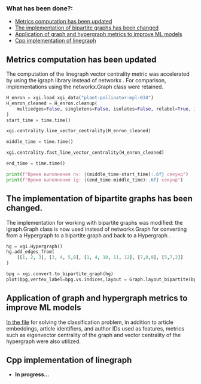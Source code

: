 ### What has been done?: ###
- [Metrics computation has been updated](#updated-metrics-calculation)
- [The implementation of bipartite graphs has been changed](#getting-started)
- [Application of graph and hypergraph metrics to improve ML models](#graph-usage)
- [Cpp implementation of linegraph](#cpp-imp)


## Metrics computation has been updated<a id="updated-metrics-calculation"></a>

The computation of the linegraph vector centrality metric was accelerated by using the igraph library instead of networkx . For comparison, implementations using the networkx.Graph class were retained.
```python
H_enron = xgi.load_xgi_data("plant-pollinator-mpl-034")
H_enron_cleaned = H_enron.cleanup(
    multiedges=False, singletons=False, isolates=False, relabel=True, in_place=False
)
start_time = time.time()

xgi.centrality.line_vector_centrality(H_enron_cleaned)

middle_time = time.time()

xgi.centrality.fast_line_vector_centrality(H_enron_cleaned)

end_time = time.time()

print(f"Время выполнения nx: {(middle_time-start_time):.6f} секунд")
print(f"Время выполнения ig: {(end_time-middle_time):.6f} секунд")
```

## The implementation of bipartite graphs has been changed. <a id="getting-started"></a>
The implementation for working with bipartite graphs was modified: the igraph.Graph class is 
now used instead of networkx.Graph for converting from a Hypergraph to a bipartite graph and back to a Hypergraph .
```python
hg = xgi.Hypergraph()
hg.add_edges_from(
    [[1, 2, 3], [3, 4, 5,8], [1, 4, 10, 11, 12], [7,0,8], [5,7,2]]
)

bpg = xgi.convert.to_bipartite_graph(hg)
plot(bpg,vertex_label=bpg.vs.indices,layout = Graph.layout_bipartite(bpg), bbox=(0, 0, 500,500))
```

## Application of graph and hypergraph metrics to improve ML models<a id="graph-usage"></a> 
[In the file](https://github.com/Samoylo57/iHyperGraph/blob/Matvei/OGBN-MAG/ogbn-mag.ipynb)
 for solving the classification problem, in addition to 
article embeddings, article identifiers, and author IDs used as features, 
metrics such as eigenvector centrality of the graph and vector centrality of 
the hypergraph were also utilized.

## Cpp implementation of linegraph<a id="cpp-imp"></a>
* **In progress...**
